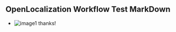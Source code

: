 ## OpenLocalization Workflow Test MarkDown
* ![image1](.\6e044b8e-12db-4488-b63e-023f2e94147d.PNG) thanks!

<!--HONumber=Nov16_HO2-->


